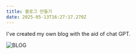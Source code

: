 ```yaml
---
title: 블로그 만들기
date: 2025-05-13T16:27:17.270Z
---
```

I﻿'ve created my own blog with the aid of chat GPT.

![BLOG]( "BLOG")